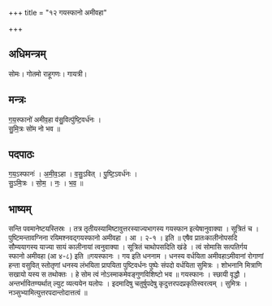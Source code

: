 +++
title = "१२ गयस्फानो अमीवहा"

+++
## अधिमन्त्रम्
सोमः। गोतमो राहूगणः। गायत्री।

## मन्त्रः
ग॒य॒स्फानो॑ अमीव॒हा व॑सु॒वित्पु॑ष्टि॒वर्ध॑नः ।  
सु॒मि॒त्रः सो॑म नो भव ॥

## पदपाठः
ग॒य॒ऽस्फानः॑ । अ॒मी॒व॒ऽहा । व॒सु॒ऽवित् । पु॒ष्टि॒ऽवर्ध॑नः ।  
सु॒ऽमि॒त्रः । सो॒म॒ । नः॒ । भ॒व॒ ॥

## भाष्यम्
सन्ति पवमानेष्टयस्तिस्रः । तत्र तृतीयस्यामिष्टावुत्तरस्याज्यभागस्य गयस्फान इत्येषानुवाक्या । सूत्रितं च । पुष्टिमन्तावग्निना रयिमश्नवद्गयस्फानो अमीवहा । आ । २-१ । इति ॥ एषैव प्रातःकालीनोपसदि सौम्ययागस्य याज्या सायं कालीनायां त्वनुवाक्या । सूत्रितं चाथोपसदिति खंडे । त्वं सोमासि सत्पतिर्गय स्फानो अमीवहा (आ ४-८) इति ॥गयस्फानः । गय इति धननाम । धनस्य वर्धयिता अमीवहाऽमीवानां रोगाणां हन्ता वसुवित् स्तोतृणां धनस्य लंभयिता प्रापयिता पुष्टिवर्धनः पुष्पेः संपदो वर्धयिता सुमित्रः । शोभनानि मित्राणि सखायो यस्य स तथोक्तः । हे सोम त्वं नोऽस्माकमेवङ्गुणविशिष्टो भव ॥ गयस्फानः । स्छायी वृद्धौ । अन्तर्भावितण्यर्थात् ल्युट व्यत्ययेन यलोपः । इदमादिषु चतुर्षुपदेषु कृदुत्तरपदप्रकृतिस्वरत्वम् । सुमित्रः । नञ्सुभ्यामित्युत्तरपदान्तोदात्तत्वं ॥
